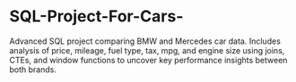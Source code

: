# SQL-Project-For-Cars-
Advanced SQL project comparing BMW and Mercedes car data. Includes analysis of price, mileage, fuel type, tax, mpg, and engine size using joins, CTEs, and window functions to uncover key performance insights between both brands.
